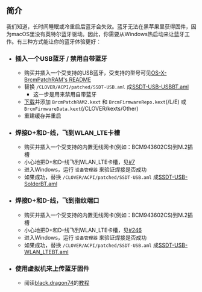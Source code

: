 ## 简介
我们知道，长时间睡眠或冷重启后蓝牙会失效。蓝牙无法在黑苹果里获得固件，因为macOS里没有英特尔蓝牙驱动。因此，你需要从Windows热启动来让蓝牙工作。有三种方式能让你的蓝牙体验更好：

- ### 插入一个USB蓝牙 / 禁用自带蓝牙
  - 购买并插入一个受支持的USB蓝牙，受支持的型号可见[OS-X-BrcmPatchRAM's README](https://github.com/RehabMan/OS-X-BrcmPatchRAM/tree/master/README.md)
  - 替换 `/CLOVER/ACPI/patched/SSDT-USB.aml` 成[SSDT-USB-USBBT.aml](https://raw.githubusercontent.com/daliansky/XiaoMi-Pro-Hackintosh/master/wiki/SSDT-USB-USBBT.aml)
    - 这一步是用来禁用自带蓝牙
  - [下载](https://bitbucket.org/RehabMan/os-x-brcmpatchram/downloads)并添加 `BrcmPatchRAM2.kext` 和 `BrcmFirmwareRepo.kext`(/L/E) 或 `BrcmFirmwareData.kext`(/CLOVER/kexts/Other)
  - 重建缓存并重启 

- ### 焊接D+和D-线，飞到WLAN_LTE卡槽
  - 购买并插入一个受支持的内置无线网卡(例如：BCM943602CS)到M.2插槽
  - 小心地把D+和D-线飞到WLAN_LTE卡槽，见[#7](https://github.com/stevezhengshiqi/XiaoMi-Pro/issues/7)
  - 进入Windows，运行 `设备管理器` 来验证焊接是否成功
  - 如果成功，替换 `/CLOVER/ACPI/patched/SSDT-USB.aml` 成[SSDT-USB-SolderBT.aml](https://raw.githubusercontent.com/daliansky/XiaoMi-Pro-Hackintosh/master/wiki/SSDT-USB-SolderBT.aml)

- ### 焊接D+和D-线，飞到指纹端口
  - 购买并插入一个受支持的内置无线网卡(例如：BCM943602CS)到M.2插槽
  - 小心地把D+和D-线飞到WLAN_LTE卡槽，见[#246](https://github.com/daliansky/XiaoMi-Pro-Hackintosh/issues/246)
  - 进入Windows，运行 `设备管理器` 来验证焊接是否成功
  - 如果成功，替换 `/CLOVER/ACPI/patched/SSDT-USB.aml` 成[SSDT-USB-WLAN_LTEBT.aml](https://raw.githubusercontent.com/daliansky/XiaoMi-Pro-Hackintosh/master/wiki/SSDT-USB-FingerBT.aml)

- ### 使用虚拟机来上传蓝牙固件
  - 阅读[black.dragon74](https://osxlatitude.com/profile/86692-blackdragon74)的[教程](https://osxlatitude.com/forums/topic/10127-updated-nov-2017-fix-btfirmwareuploader-in-macos-high-sierra)